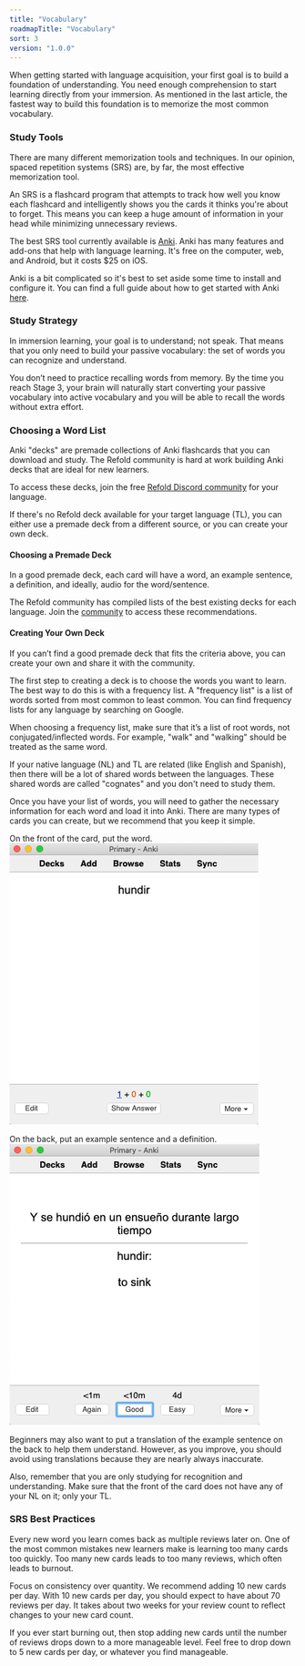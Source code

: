 ```yaml
---
title: "Vocabulary"
roadmapTitle: "Vocabulary"
sort: 3
version: "1.0.0"
---
```


When getting started with language acquisition, your first goal is to build a foundation of understanding.
You need enough comprehension to start learning directly from your immersion.
As mentioned in the last article, the fastest way to build this foundation is to memorize the most common vocabulary.

### Study Tools

There are many different memorization tools and techniques.
In our opinion, spaced repetition systems (SRS) are, by far, the most effective memorization tool.

An SRS is a flashcard program that attempts to track how well you know each flashcard and intelligently shows you the cards it thinks you're about to forget.
This means you can keep a huge amount of information in your head while minimizing unnecessary reviews.

The best SRS tool currently available is [Anki][anki].
Anki has many features and add-ons that help with language learning.
It's free on the computer, web, and Android, but it costs $25 on iOS.

Anki is a bit complicated so it's best to set aside some time to install and configure it.
You can find a full guide about how to get started with Anki [here][anki-guide].

### Study Strategy

In immersion learning, your goal is to understand; not speak.
That means that you only need to build your passive vocabulary: the set of words you can recognize and understand.

You don’t need to practice recalling words from memory.
By the time you reach Stage 3, your brain will naturally start converting your passive vocabulary into active vocabulary and you will be able to recall the words without extra effort.

### Choosing a Word List

Anki "decks" are premade collections of Anki flashcards that you can download and study.
The Refold community is hard at work building Anki decks that are ideal for new learners.

To access these decks, join the free [Refold Discord community][join-link] for your language.

If there's no Refold deck available for your target language (TL), you can either use a premade deck from a different source, or you can create your own deck.

#### Choosing a Premade Deck

In a good premade deck, each card will have a word, an example sentence, a definition, and ideally, audio for the word/sentence.

The Refold community has compiled lists of the best existing decks for each language.
Join the [community][join-link] to access these recommendations.

#### Creating Your Own Deck

If you can’t find a good premade deck that fits the criteria above, you can create your own and share it with the community.

The first step to creating a deck is to choose the words you want to learn.
The best way to do this is with a frequency list.
A "frequency list" is a list of words sorted from most common to least common.
You can find frequency lists for any language by searching on Google.

When choosing a frequency list, make sure that it’s a list of root words, not conjugated/inflected words.
For example, "walk" and "walking" should be treated as the same word.

If your native language (NL) and TL are related (like English and Spanish), then there will be a lot of shared words between the languages.
These shared words are called "cognates" and you don't need to study them.

Once you have your list of words, you will need to gather the necessary information for each word and load it into Anki.
There are many types of cards you can create, but we recommend that you keep it simple.

On the front of the card, put the word.
![](../../../images/vocabulary-card-front.png)

On the back, put an example sentence and a definition.
![](../../../images/vocabulary-card-back.png)

Beginners may also want to put a translation of the example sentence on the back to help them understand.
However, as you improve, you should avoid using translations because they are nearly always inaccurate.

Also, remember that you are only studying for recognition and understanding.
Make sure that the front of the card does not have any of your NL on it; only your TL.

### SRS Best Practices

Every new word you learn comes back as multiple reviews later on.
One of the most common mistakes new learners make is learning too many cards too quickly.
Too many new cards leads to too many reviews, which often leads to burnout.

Focus on consistency over quantity.
We recommend adding 10 new cards per day.
With 10 new cards per day, you should expect to have about 70 reviews per day.
It takes about two weeks for your review count to reflect changes to your new card count.

If you ever start burning out, then stop adding new cards until the number of reviews drops down to a more manageable level.
Feel free to drop down to 5 new cards per day, or whatever you find manageable.

[anki]: https://apps.ankiweb.net/
[anki-guide]: /roadmap/stage-1/a/anki-setup
[join-link]: /join
